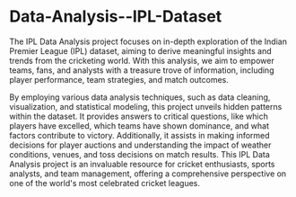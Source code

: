 # Data-Analysis--IPL-Dataset
The IPL Data Analysis project focuses on in-depth exploration of the Indian Premier League (IPL) dataset, aiming to derive meaningful insights and trends from the cricketing world. With this analysis, we aim to empower teams, fans, and analysts with a treasure trove of information, including player performance, team strategies, and match outcomes.

By employing various data analysis techniques, such as data cleaning, visualization, and statistical modeling, this project unveils hidden patterns within the dataset. It provides answers to critical questions, like which players have excelled, which teams have shown dominance, and what factors contribute to victory. Additionally, it assists in making informed decisions for player auctions and understanding the impact of weather conditions, venues, and toss decisions on match results. This IPL Data Analysis project is an invaluable resource for cricket enthusiasts, sports analysts, and team management, offering a comprehensive perspective on one of the world's most celebrated cricket leagues.
